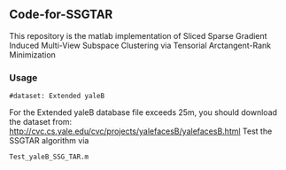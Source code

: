 ## **Code-for-SSGTAR**
This repository is the matlab implementation of Sliced Sparse Gradient Induced Multi-View Subspace Clustering via Tensorial Arctangent-Rank Minimization
### Usage
```
#dataset: Extended yaleB 
```
For the Extended yaleB database file exceeds 25m, you should download the dataset from: http://cvc.cs.yale.edu/cvc/projects/yalefacesB/yalefacesB.html
Test the SSGTAR algorithm via 
```
Test_yaleB_SSG_TAR.m
```
